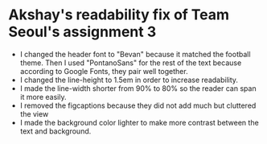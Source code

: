# Akshay's readability fix of Team Seoul's assignment 3

- I changed the header font to "Bevan" because it matched the football theme. Then I used "PontanoSans" for the rest of the text because according to Google Fonts, they pair well together.
- I changed the line-height to 1.5em in order to increase readability.
- I made the line-width shorter from 90% to 80% so the reader can span it more easily.
- I removed the figcaptions because they did not add much but cluttered the view
- I made the background color lighter to make more contrast between the text and background.
